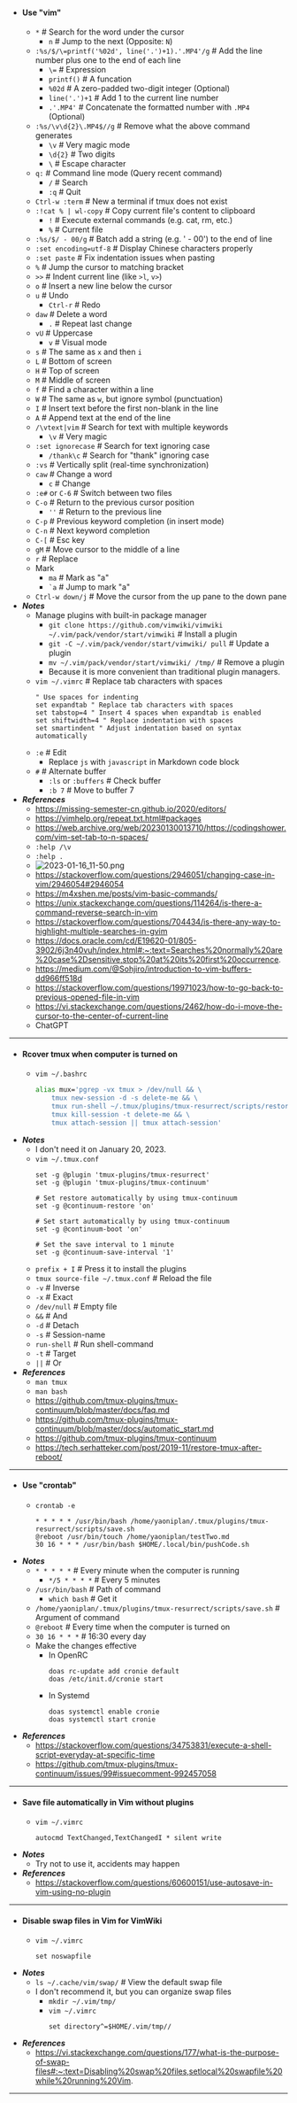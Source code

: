 - #### Use "vim"
    - `*` # Search for the word under the cursor
        - `n` # Jump to the next (Opposite: `N`)
    - `:%s/$/\=printf('%02d', line('.')+1).'.MP4'/g` # Add the line number plus one to the end of each line
        - `\=` # Expression
        - `printf()` # A funcation
        - `%02d` # A zero-padded two-digit integer (Optional)
        - `line('.')+1` # Add 1 to the current line number
        - `.'.MP4'` # Concatenate the formatted number with `.MP4` (Optional)
    - `:%s/\v\d{2}\.MP4$//g` # Remove what the above command generates
        - `\v` # Very magic mode
        - `\d{2}` # Two digits
        - `\` # Escape character
    - `q:` # Command line mode (Query recent command)
        - `/` # Search
        - `:q` # Quit
    - `Ctrl-w :term` # New a terminal if tmux does not exist
    - `:!cat % | wl-copy` # Copy current file's content to clipboard
        - `!` # Execute external commands (e.g. cat, rm, etc.)
        - `%` # Current file
    - `:%s/$/ - 00/g` # Batch add a string (e.g. ' - 00') to the end of line
    - `:set encoding=utf-8` # Display Chinese characters properly
    - `:set paste` # Fix indentation issues when pasting
    - `%` # Jump the cursor to matching bracket
    - `>>` # Indent current line (like `>l`, `v>`)
    - `o` # Insert a new line below the cursor
    - `u` # Undo
        - `Ctrl-r` # Redo
    - `daw` # Delete a word
        - `.` # Repeat last change
    - `vU` # Uppercase
        - `v` # Visual mode
    - `s` # The same as `x` and then `i`
    - `L` # Bottom of screen
    - `H` # Top of screen
    - `M` # Middle of screen
    - `f` # Find a character within a line
    - `W` # The same as `w`, but ignore symbol (punctuation)
    - `I` # Insert text before the first non-blank in the line
    - `A` # Append text at the end of the line
    -  `/\vtext|vim` # Search for text with multiple keywords
        - `\v` # Very magic
    - `:set ignorecase` # Search for text ignoring case
        - `/thank\c` # Search for "thank" ignoring case
    - `:vs` # Vertically split (real-time synchronization)
    - `caw` # Change a word
        - `c` # Change
    - `:e#` or `C-6` # Switch between two files 
    - `C-o` # Return to the previous cursor position
        - `''` # Return to the previous line
    - `C-p` # Previous keyword completion (in insert mode)
    - `C-n` # Next keyword completion
    - `C-[` # Esc key
    - `gM` # Move cursor to the middle of a line
    - `r` # Replace
    - Mark
        - `ma` # Mark as "a"
        - <code>`a</code> # Jump to mark "a"
    - `Ctrl-w down/j` # Move the cursor from the up pane to the down pane
- ***Notes***
    - Manage plugins with built-in package manager
        - `git clone https://github.com/vimwiki/vimwiki ~/.vim/pack/vendor/start/vimwiki` # Install a plugin
        - `git -C ~/.vim/pack/vendor/start/vimwiki/ pull` # Update a plugin
        - `mv ~/.vim/pack/vendor/start/vimwiki/ /tmp/` # Remove a plugin
        - Because it is more convenient than traditional plugin managers.
    - `vim ~/.vimrc` # Replace tab characters with spaces
      ```vim
      " Use spaces for indenting
      set expandtab " Replace tab characters with spaces
      set tabstop=4 " Insert 4 spaces when expandtab is enabled
      set shiftwidth=4 " Replace indentation with spaces
      set smartindent " Adjust indentation based on syntax automatically
      ```
    - `:e` # Edit
        - Replace `js` with `javascript` in Markdown code block
    - `#` # Alternate buffer
        - `:ls` or `:buffers` # Check buffer
        - `:b 7` # Move to buffer 7
- ***References***
    - https://missing-semester-cn.github.io/2020/editors/
    - https://vimhelp.org/repeat.txt.html#packages
    - https://web.archive.org/web/20230130013710/https://codingshower.com/vim-set-tab-to-n-spaces/
    - `:help /\v`
    - `:help .`
    - ![2023-01-16_11-50.png](../assets/2023-01-16_11-50_1673841050235_0.png)
    - https://stackoverflow.com/questions/2946051/changing-case-in-vim/2946054#2946054
    - https://m4xshen.me/posts/vim-basic-commands/
    - https://unix.stackexchange.com/questions/114264/is-there-a-command-reverse-search-in-vim
    - https://stackoverflow.com/questions/704434/is-there-any-way-to-highlight-multiple-searches-in-gvim
    - https://docs.oracle.com/cd/E19620-01/805-3902/6j3n40vuh/index.html#:~:text=Searches%20normally%20are%20case%2Dsensitive,stop%20at%20its%20first%20occurrence.
    - https://medium.com/@Sohjiro/introduction-to-vim-buffers-dd966ff518d
    - https://stackoverflow.com/questions/19971023/how-to-go-back-to-previous-opened-file-in-vim
    - https://vi.stackexchange.com/questions/2462/how-do-i-move-the-cursor-to-the-center-of-current-line
    - ChatGPT
- ---    
- #### Rcover tmux when computer is turned on
    - `vim ~/.bashrc`
      ```bash
      alias mux='pgrep -vx tmux > /dev/null && \
          tmux new-session -d -s delete-me && \
          tmux run-shell ~/.tmux/plugins/tmux-resurrect/scripts/restore.sh && \
          tmux kill-session -t delete-me && \
          tmux attach-session || tmux attach-session'
      ```
- ***Notes***
    - I don't need it on January 20, 2023.
    - `vim ~/.tmux.conf`
      ```
      set -g @plugin 'tmux-plugins/tmux-resurrect'
      set -g @plugin 'tmux-plugins/tmux-continuum'
    
      # Set restore automatically by using tmux-continuum
      set -g @continuum-restore 'on'
    
      # Set start automatically by using tmux-continuum
      set -g @continuum-boot 'on'
    
      # Set the save interval to 1 minute
      set -g @continuum-save-interval '1'
      ```
    - `prefix + I` # Press it to install the plugins
    - `tmux source-file ~/.tmux.conf` # Reload the file
    - `-v` # Inverse
    - `-x` # Exact
    - `/dev/null` # Empty file
    - `&&` # And
    - `-d` # Detach
    - `-s` # Session-name
    - `run-shell` # Run shell-command
    - `-t` # Target
    - `||` # Or
- ***References***
    - `man tmux`
    - `man bash`
    - https://github.com/tmux-plugins/tmux-continuum/blob/master/docs/faq.md
    - https://github.com/tmux-plugins/tmux-continuum/blob/master/docs/automatic_start.md
    - https://github.com/tmux-plugins/tmux-continuum
    - https://tech.serhatteker.com/post/2019-11/restore-tmux-after-reboot/
- ---
- #### Use "crontab"
    - `crontab -e`
      ```
      * * * * * /usr/bin/bash /home/yaoniplan/.tmux/plugins/tmux-resurrect/scripts/save.sh
      @reboot /usr/bin/touch /home/yaoniplan/testTwo.md
      30 16 * * * /usr/bin/bash $HOME/.local/bin/pushCode.sh
      ```
- ***Notes***
    - `* * * * *` # Every minute when the computer is running
        - `*/5 * * * *` # Every 5 minutes
    - `/usr/bin/bash` # Path of command
        - `which bash` # Get it
    - `/home/yaoniplan/.tmux/plugins/tmux-resurrect/scripts/save.sh` # Argument of command
    - `@reboot` # Every time when the computer is turned on
    - `30 16 * * *` # 16:30 every day
    - Make the changes effective
        - In OpenRC
          ```
          doas rc-update add cronie default
          doas /etc/init.d/cronie start
          ```
        - In Systemd
          ```
          doas systemctl enable cronie
          doas systemctl start cronie
          ```
- ***References***
    - https://stackoverflow.com/questions/34753831/execute-a-shell-script-everyday-at-specific-time
    - https://github.com/tmux-plugins/tmux-continuum/issues/99#issuecomment-992457058
- --- 
- #### Save file automatically in Vim without plugins
    - `vim ~/.vimrc`
      ```
      autocmd TextChanged,TextChangedI * silent write
      ```
- ***Notes***
    - Try not to use it, accidents may happen
- ***References***
    - https://stackoverflow.com/questions/60600151/use-autosave-in-vim-using-no-plugin
- --- 
- #### Disable swap files in Vim for VimWiki
    - `vim ~/.vimrc`
      ```
      set noswapfile
      ```
- ***Notes***
    - `ls ~/.cache/vim/swap/` # View the default swap file
    - I don't recommend it, but you can organize swap files
        - `mkdir ~/.vim/tmp/`
        - `vim ~/.vimrc`
          ```
          set directory^=$HOME/.vim/tmp//
          ```
- ***References***
    - https://vi.stackexchange.com/questions/177/what-is-the-purpose-of-swap-files#:~:text=Disabling%20swap%20files,setlocal%20swapfile%20while%20running%20Vim.
- ---
